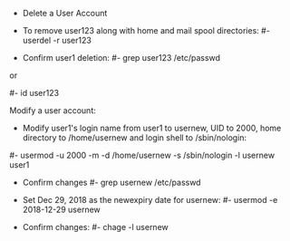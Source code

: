 - Delete a User Account

- To remove user123 along with home and mail spool 
directories: 
#- userdel -r user123

- Confirm user1 deletion:
#- grep user123 /etc/passwd

or 

#- id user123


Modify a user account: 

- Modify user1's login name from user1 to usernew, UID 
to 2000, home directory to /home/usernew and login shell 
to /sbin/nologin:

#- usermod -u 2000 -m -d /home/usernew -s /sbin/nologin
-l usernew user1

- Confirm changes
#- grep usernew /etc/passwd

- Set Dec 29, 2018 as the newexpiry date for usernew:
#- usermod -e 2018-12-29 usernew

- Confirm changes: 
#- chage -l usernew




